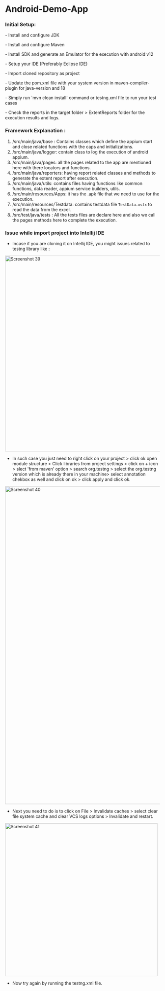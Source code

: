 # Android-Demo-App

<h3> Initial Setup: </h3>

<p> - Install and configure JDK </p>
<p> - Install and configure Maven </p>
<p> - Install SDK and generate an Emulator for the execution with android v12 </p>
<p> - Setup your IDE (Preferably Eclipse IDE) </p>
<p> - Import cloned repository as project </p>
<p> - Update the pom.xml file with your system version in maven-compiler-plugin for  <source>java-version</source> and <target>18</target>
<p> - Simply run `mvn clean install` command or testng.xml file to run your test cases </p>
<p> - Check the reports in the target folder > ExtentReports<ExecutionTime> folder for the execution results and logs.


<h3> Framework Explanation :</h3>

1. /src/main/java/base : Contains classes which define the appium start and close related functions with the caps and
   initializations.
2. /src/main/java/logger: contain class to log the execution of android appium.
3. /src/main/java/pages: all the pages related to the app are mentioned here with there locators and functions.
4. /src/main/java/reporters: having report related classes and methods to generate the extent report after execution.
5. /src/main/java/utils: contains files having functions like common functions, data reader, appium service builders,
   utils.
5. /src/main/resources/Apps: it has the .apk file that we need to use for the execution.
6. /src/main/resources/Testdata: contains testdata file `TestData.xslx` to read the data from the excel.
7. /src/test/java/tests : All the tests files are declare here and also we call the pages methods here to complete the
   execution. 

<h3> Issue while import project into Intellij IDE </h3>
   
* Incase if you are cloning it on Intellij IDE, you might issues related to testng library like :
   
<img width="635" alt="Screenshot 39" src="https://user-images.githubusercontent.com/6880146/222898387-7842cac7-d3a2-47b6-858e-477e50b2cd8c.png">

* In such case you just need to right click on your project > click ok open module structure > Click libraries from project settings > click on + icon > slect 'from maven' option >  search org.testng > select the org.testng version which is already there in your machine> select annotation chekbox as well and click on ok > click apply and click ok.
   
<img width="1031" alt="Screenshot 40" src="https://user-images.githubusercontent.com/6880146/222898603-42078b86-eccb-470d-be0c-c94ae072a5ec.png">


* Next you need to do is to click on File > Invalidate caches > select clear file system cache and clear VCS logs options > Invalidate and restart.
   
<img width="496" alt="Screenshot 41" src="https://user-images.githubusercontent.com/6880146/222898614-10274f1d-eafb-45b0-9bb5-d141e8af6114.png">

* Now try again by running the testng.xml file.
 

